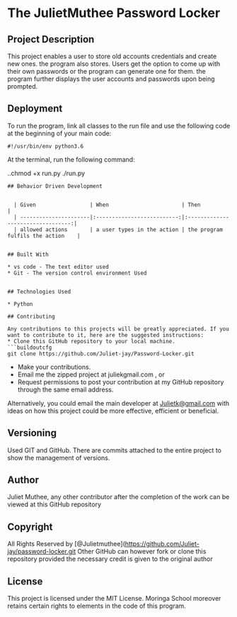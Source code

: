 # The JulietMuthee Password Locker


## Project Description

This project enables a user to store old accounts credentials and create new ones. the program also stores. Users get the option to come up with their own passwords or the program can generate one for them. the program further displays the user accounts and passwords upon being prompted.

## Deployment

To run the program, link all classes to the run file and use the following code at the beginning of your main code:

```buildoutcfg
#!/usr/bin/env python3.6
```
At the terminal, run the following command:

..chmod +x run.py
./run.py
``` 
## Behavior Driven Development
  

  | Given                 | When                       | Then                              |
  | ----------------------|:--------------------------:|:---------------------------------:|
  | allowed actions       | a user types in the action | the program fulfils the action    |
 

## Built With

* vs code - The text editor used
* Git - The version control environment Used


## Technologies Used

* Python

## Contributing

Any contributions to this projects will be greatly appreciated. If you want to contribute to it, here are the suggested instructions:
* Clone this GitHub repository to your local machine.
```buildoutcfg
git clone https://github.com/Juliet-jay/Password-Locker.git
```
* Make your contributions.
* Email me the zipped project at juliekgmail.com , or
* Request permissions to post your contribution at my GitHub repository through the same email address.

Alternatively, you could email the main developer at Julietk@gmail.com with ideas on how this project could be more effective, efficient or beneficial.

## Versioning
Used GIT and GitHub. There are commits attached to the entire project to show the management of versions.

## Author

 Juliet Muthee, any other contributor after the completion of the work can be viewed at this GitHub repository

## Copyright

All Rights Reserved by [@Julietmuthee](https://github.com/Juliet-jay/password-locker.git
Other GitHub can however fork or clone this repository provided the necessary credit is given to the original author
## License

This project is licensed under the MIT License. Moringa School moreover retains certain rights to elements in the code of this program.
